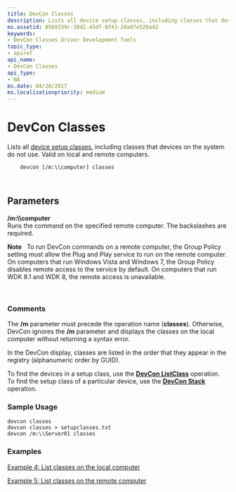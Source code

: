 ```yaml
---
title: DevCon Classes
description: Lists all device setup classes, including classes that devices on the system do not use. Valid on local and remote computers.
ms.assetid: 05b9339c-30d1-45df-8f43-20a07e520a42
keywords:
- DevCon Classes Driver Development Tools
topic_type:
- apiref
api_name:
- DevCon Classes
api_type:
- NA
ms.date: 04/20/2017
ms.localizationpriority: medium
---
```


# DevCon Classes


Lists all [device setup classes](https://msdn.microsoft.com/library/windows/hardware/ff541509), including classes that devices on the system do not use. Valid on local and remote computers.

```
    devcon [/m:\\computer] classes 

   
```

## <span id="ddk_devcon_classes_tools"></span><span id="DDK_DEVCON_CLASSES_TOOLS"></span>Parameters


<span id="________m___computer______"></span><span id="________M___COMPUTER______"></span> **/m:\\\\computer**   
Runs the command on the specified remote computer. The backslashes are required.

**Note**   To run DevCon commands on a remote computer, the Group Policy setting must allow the Plug and Play service to run on the remote computer. On computers that run Windows Vista and Windows 7, the Group Policy disables remote access to the service by default. On computers that run WDK 8.1 and WDK 8, the remote access is unavailable.

 

### <span id="comments"></span><span id="COMMENTS"></span>Comments

The **/m** parameter must precede the operation name (**classes**). Otherwise, DevCon ignores the **/m** parameter and displays the classes on the local computer without returning a syntax error.

In the DevCon display, classes are listed in the order that they appear in the registry (alphanumeric order by GUID).

To find the devices in a setup class, use the [**DevCon ListClass**](devcon-listclass.md) operation. To find the setup class of a particular device, use the [**DevCon Stack**](devcon-stack.md) operation.

### <span id="sample_usage"></span><span id="SAMPLE_USAGE"></span>Sample Usage

```
devcon classes
devcon classes > setupclasses.txt
devcon /m:\\Server01 classes
```

### <span id="examples"></span><span id="EXAMPLES"></span>Examples

[Example 4: List classes on the local computer](devcon-examples.md#ddk_example_4_list_classes_on_the_local_computer_tools)

[Example 5: List classes on the remote computer](devcon-examples.md#ddk_example_5_list_classes_on_the_remote_computer_tools)

 

 





